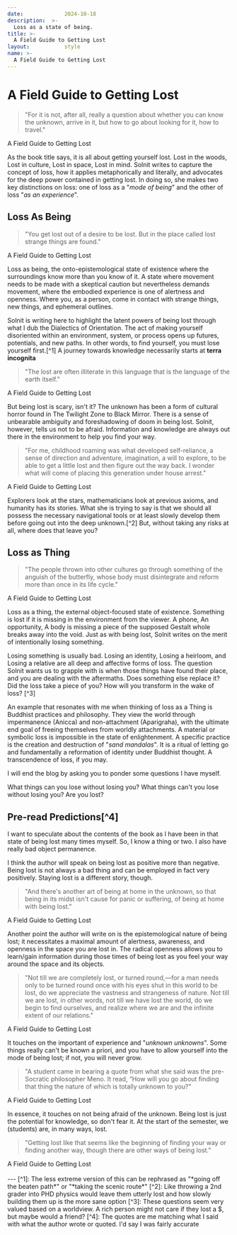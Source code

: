```yaml
---
date:             2024-10-18
description:  >-
  Loss as a state of being.
title: >-
  A Field Guide to Getting Lost
layout:           style
name: >-
  A Field Guide to Getting Lost
---
```


# A Field Guide to Getting Lost

> "For it is not, after all, really a question about whether you can know the unknown, arrive in it, but how to go about looking for it, how to travel."
<figcaption class="blockquote-footer">A Field Guide to Getting Lost</figcaption>

As the book title says, it is all about getting yourself lost. Lost in the woods, Lost in culture, Lost in space, Lost in mind. Solnit writes to capture the concept of loss, how it applies metaphorically and literally, and advocates for the deep power contained in getting lost. In doing so, she makes two key distinctions on loss: one of loss as a "*mode of being*" and the other of loss "*as an experience*".

## Loss As Being

> "You get lost out of a desire to be lost. But in the place called lost strange things are found."
<figcaption class="blockquote-footer">A Field Guide to Getting Lost</figcaption>

Loss as being, the onto-epistemological state of existence where the surroundings know more than you know of it. A state where movement needs to be made with a skeptical caution but nevertheless demands movement, where the embodied experience is one of alertness and openness. Where you, as a person, come in contact with strange things, new things, and ephemeral outlines.

Solnit is writing here to highlight the latent powers of being lost through what I dub the Dialectics of Orientation. The act of making yourself disoriented within an environment, system, or process opens up futures, potentials, and new paths. In other words, to find yourself, you must lose yourself first.[^1] A journey towards knowledge necessarily starts at **terra incognita**

> "The lost are often illiterate in this language that is the language of the earth itself."
<figcaption class="blockquote-footer">A Field Guide to Getting Lost</figcaption>

But being lost is scary, isn't it? The unknown has been a form of cultural horror found in The Twilight Zone to Black Mirror. There is a sense of unbearable ambiguity and foreshadowing of doom in being lost. Solnit, however, tells us not to be afraid. Information and knowledge are always out there in the environment to help you find your way.

> "For me, childhood roaming was what developed self-reliance, a sense of direction and adventure, imagination, a will to explore, to be able to get a little lost and then figure out the way back. I wonder what will come of placing this generation under house arrest."
<figcaption class="blockquote-footer">A Field Guide to Getting Lost</figcaption>

Explorers look at the stars, mathematicians look at previous axioms, and humanity has its stories. What she is trying to say is that we should all possess the necessary navigational tools or at least slowly develop them before going out into the deep unknown.[^2] But, without taking any risks at all, where does that leave you?

## Loss as Thing

> "The people thrown into other cultures go through something of the anguish of the butterfly, whose body must disintegrate and reform more than once in its life cycle."
<figcaption class="blockquote-footer">A Field Guide to Getting Lost</figcaption>

Loss as a thing, the external object-focused state of existence. Something is lost if it is missing in the environment from the viewer. A phone, An opportunity, A body is missing a piece of the supposed Gestalt whole breaks away into the void. Just as with being lost, Solnit writes on the merit of intentionally losing something.

Losing something is usually bad. Losing an identity, Losing a heirloom, and Losing a relative are all deep and affective forms of loss. The question Solnit wants us to grapple with is when those things have found their place, and you are dealing with the aftermaths. Does something else replace it? Did the loss take a piece of you? How will you transform in the wake of loss? [^3]

An example that resonates with me when thinking of loss as a Thing is Buddhist practices and philosophy. They view the world through impermanence (Anicca) and non-attachment (Aparigraha), with the ultimate end goal of freeing themselves from worldly attachments. A material or symbolic loss is impossible in the state of enlightenment. A specific practice is the creation and destruction of "*sand mandalas*". It is a ritual of letting go and fundamentally a reformation of identity under Buddhist thought. A transcendence of loss, if you may.

I will end the blog by asking you to ponder some questions I have myself.

What things can you lose without losing you?
What things can't you lose without losing you?
Are you lost?

## Pre-read Predictions[^4]

I want to speculate about the contents of the book as I have been in that state of being lost many times myself. So, I know a thing or two. I also have really bad object permanence.

I think the author will speak on being lost as positive more than negative. Being lost is not always a bad thing and can be employed in fact very positively. Staying lost is a different story, though.

> "And there's another art of being at home in the unknown, so that being in its midst isn't cause for panic or suffering, of being at home with being lost."
<figcaption class="blockquote-footer">A Field Guide to Getting Lost</figcaption>

Another point the author will write on is the epistemological nature of being lost; it necessitates a maximal amount of alertness, awareness, and openness in the space you are lost in. The radical openness allows you to learn/gain information during those times of being lost as you feel your way around the space and its objects.

> "Not till we are completely lost, or turned round,—for a man needs only to be turned round once with his eyes shut in this world to be lost, do we appreciate the vastness and strangeness of nature. Not till we are lost, in other words, not till we have lost the world, do we begin to find ourselves, and realize where we are and the infinite extent of our relations."
<figcaption class="blockquote-footer">A Field Guide to Getting Lost</figcaption>

It touches on the important of experience and "*unknown unknowns*". Some things really can't be known a priori, and you have to allow yourself into the mode of being lost; if not, you will never grow.

> "A student came in bearing a quote from what she said was the pre-Socratic philosopher Meno. It read, “How will you go about finding that thing the nature of which is totally unknown to you?"
<figcaption class="blockquote-footer">A Field Guide to Getting Lost</figcaption>

In essence, it touches on not being afraid of the unknown. Being lost is just the potential for knowledge, so don't fear it. At the start of the semester, we (students) are, in many ways, lost.

> "Getting lost like that seems like the beginning of finding your way or finding another way, though there are other ways of being lost."
<figcaption class="blockquote-footer">A Field Guide to Getting Lost</figcaption>

<br/>
---
[^1]: The less extreme version of this can be rephrased as "*going off the beaten path*" or "*taking the scenic route*"
[^2]: Like throwing a 2nd grader into PHD physics would leave them utterly lost and how slowly building them up is the more sane option
[^3]: These questions seem very valued based on a worldview. A rich person might not care if they lost a $, but maybe would a friend?
[^4]: The quotes are me matching what I said with what the author wrote or quoted. I'd say I was fairly accurate
